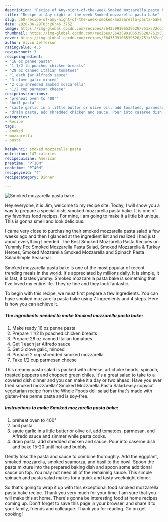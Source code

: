 ```yaml
---
description: "Recipe of Any-night-of-the-week Smoked mozzarella pasta bake"
title: "Recipe of Any-night-of-the-week Smoked mozzarella pasta bake"
slug: 368-recipe-of-any-night-of-the-week-smoked-mozzarella-pasta-bake
date: 2020-06-29T03:26:46.375Z
image: https://img-global.cpcdn.com/recipes/5643599106539520/751x532cq70/smoked-mozzarella-pasta-bake-recipe-main-photo.jpg
thumbnail: https://img-global.cpcdn.com/recipes/5643599106539520/751x532cq70/smoked-mozzarella-pasta-bake-recipe-main-photo.jpg
cover: https://img-global.cpcdn.com/recipes/5643599106539520/751x532cq70/smoked-mozzarella-pasta-bake-recipe-main-photo.jpg
author: Alvin Jefferson
ratingvalue: 4.5
reviewcount: 3
recipeingredient:
- "16 oz penne pasta"
- "1 1/2 lb poached chicken breasts"
- "28 oz canned Italian tomatoes"
- "1 each jar Alfredo sauce"
- "3 clove galic minced"
- "2 cup shredded smoked mozzarella"
- "1/2 cup parmesan cheese"
recipeinstructions:
- "preheat oven to 400°"
- "boil pasta"
- "saute garlic in a little butter or olive oil, add tomatoes, parmesan, and Alfredo sauce and simmer while pasta cooks."
- "drain pasta, add shredded chicken and sauce. Pour into caseroe dish and bake 15-20 until hot and bubbly."
categories:
- Recipe
tags:
- smoked
- mozzarella
- pasta

katakunci: smoked mozzarella pasta 
nutrition: 147 calories
recipecuisine: American
preptime: "PT18M"
cooktime: "PT40M"
recipeyield: "4"
recipecategory: Dinner

---
```



![Smoked mozzarella pasta bake](https://img-global.cpcdn.com/recipes/5643599106539520/751x532cq70/smoked-mozzarella-pasta-bake-recipe-main-photo.jpg)

Hey everyone, it is Jim, welcome to my recipe site. Today, I will show you a way to prepare a special dish, smoked mozzarella pasta bake. It is one of my favorites food recipes. For mine, I am going to make it a little bit unique. This is gonna smell and look delicious.

I came very close to purchasing their smoked mozzarella pasta salad a few weeks ago and then I glanced at the ingredient list and realized I had just about everything I needed. The Best Smoked Mozzarella Pasta Recipes on Yummly Pcc Smoked Mozzarella Pasta Salad, Smoked Mozzarella &amp; Turkey Heroes, Smoked Mozzarella Smoked Mozzarella and Spinach Pasta SaladSimple Seasonal.

Smoked mozzarella pasta bake is one of the most popular of recent trending meals in the world. It's appreciated by millions daily. It is simple, it is fast, it tastes yummy. Smoked mozzarella pasta bake is something that I've loved my entire life. They're fine and they look fantastic.


To begin with this recipe, we must first prepare a few ingredients. You can have smoked mozzarella pasta bake using 7 ingredients and 4 steps. Here is how you can achieve it.

<!--inarticleads1-->

##### The ingredients needed to make Smoked mozzarella pasta bake:

1. Make ready 16 oz penne pasta
1. Prepare 1 1/2 lb poached chicken breasts
1. Prepare 28 oz canned Italian tomatoes
1. Get 1 each jar Alfredo sauce
1. Get 3 clove galic, minced
1. Prepare 2 cup shredded smoked mozzarella
1. Take 1/2 cup parmesan cheese


This creamy pasta salad is packed with cheese, artichoke hearts, spinach, roasted peppers and chopped green chiles. It&#39;s a great salad to take to a covered dish dinner and you can make it a day or two ahead. Have you ever tried smoked mozzarella? Smoked Mozzarella Pasta Salad.easy copycat vegetarian recipe from the Whole Foods deli salad bar that&#39;s made with gluten-free penne pasta and is soy-free. 

<!--inarticleads2-->

##### Instructions to make Smoked mozzarella pasta bake:

1. preheat oven to 400°
1. boil pasta
1. saute garlic in a little butter or olive oil, add tomatoes, parmesan, and Alfredo sauce and simmer while pasta cooks.
1. drain pasta, add shredded chicken and sauce. Pour into caseroe dish and bake 15-20 until hot and bubbly.


Gently toss the pasta and sauce to combine thoroughly. Add the eggplant, smoked mozzarella, smoked scamorza, and basil to the bowl. Spoon the pasta mixture into the prepared baking dish and spoon some additional sauce on top. You may not need all of the remaining sauce. This simple spinach and pasta salad makes for a quick and tasty weeknight dinner. 

So that's going to wrap it up with this exceptional food smoked mozzarella pasta bake recipe. Thank you very much for your time. I am sure that you will make this at home. There's gonna be interesting food at home recipes coming up. Don't forget to save this page in your browser, and share it to your family, friends and colleague. Thank you for reading. Go on get cooking!
